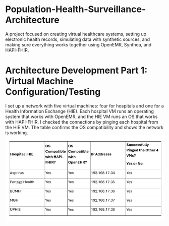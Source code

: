 # Population-Health-Surveillance-Architecture
A project focused on creating virtual healthcare systems, setting up electronic health records, simulating data with synthetic sources, and making sure everything works together using OpenEMR, Synthea, and HAPI-FHIR.
# Architecture Development Part 1: Virtual Machine Configuration/Testing 
I set up a network with five virtual machines: four for hospitals and one for a Health Information Exchange (HIE). Each hospital VM runs an operating system that works with OpenEMR, and the HIE VM runs an OS that works with HAPI-FHIR. I checked the connections by pinging each hospital from the HIE VM. The table confirms the OS compatibility and shows the network is working.
![](https://github.com/benjamin1-cyber/Population-Health-Surveillance-Architecture/blob/e034b8018517ac182bec7493cafbd243dab48191/A1.png)
